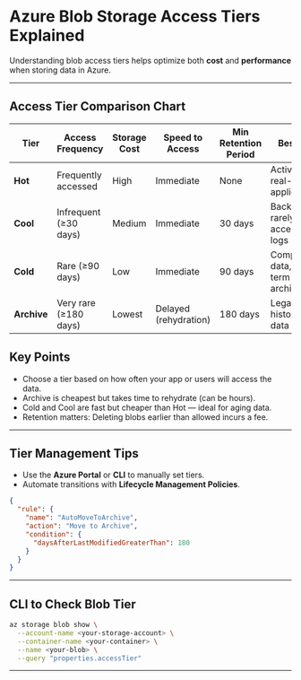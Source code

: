 # Azure Blob Storage Access Tiers Explained

Understanding blob access tiers helps optimize both **cost** and **performance** when storing data in Azure.

---

## Access Tier Comparison Chart

| Tier        | Access Frequency         |   Storage Cost |   Speed to Access |   Min Retention Period | Best For                                 |
|-------------|--------------------------|------------------|---------------------|--------------------------|---------------------|
| **Hot**     | Frequently accessed       | High              | Immediate            | None                     | Active data, real-time applications        |
| **Cool**    | Infrequent (≥30 days)     | Medium            | Immediate            | 30 days                  | Backups, rarely accessed logs             |
| **Cold**    | Rare (≥90 days)           | Low               | Immediate            | 90 days                  | Compliance data, long-term archives       |
| **Archive** | Very rare (≥180 days)     | Lowest            | Delayed (rehydration) | 180 days                | Legal docs, historical data               |


## Key Points

- Choose a tier based on how often your app or users will access the data.
- Archive is cheapest but takes time to rehydrate (can be hours).
- Cold and Cool are fast but cheaper than Hot — ideal for aging data.
- Retention matters: Deleting blobs earlier than allowed incurs a fee.

---

## Tier Management Tips

- Use the **Azure Portal** or **CLI** to manually set tiers.
- Automate transitions with **Lifecycle Management Policies**.

```json
{
  "rule": {
    "name": "AutoMoveToArchive",
    "action": "Move to Archive",
    "condition": {
      "daysAfterLastModifiedGreaterThan": 180
    }
  }
}
```

---

## CLI to Check Blob Tier

```bash
az storage blob show \
  --account-name <your-storage-account> \
  --container-name <your-container> \
  --name <your-blob> \
  --query "properties.accessTier"
```

---
